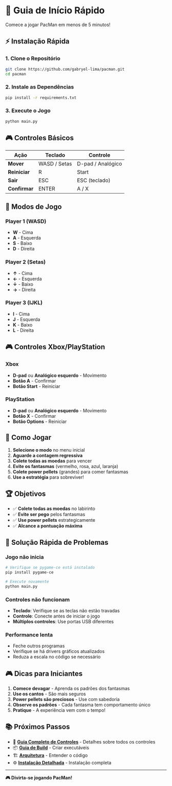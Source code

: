 # 🚀 Guia de Início Rápido

Comece a jogar PacMan em menos de 5 minutos!

## ⚡ Instalação Rápida

### 1. Clone o Repositório
```bash
git clone https://github.com/gabryel-lima/pacman.git
cd pacman
```

### 2. Instale as Dependências
```bash
pip install -r requirements.txt
```

### 3. Execute o Jogo
```bash
python main.py
```

## 🎮 Controles Básicos

| Ação | Teclado | Controle |
|------|---------|----------|
| **Mover** | WASD / Setas | D-pad / Analógico |
| **Reiniciar** | R | Start |
| **Sair** | ESC | ESC (teclado) |
| **Confirmar** | ENTER | A / X |

## 🎯 Modos de Jogo

### Player 1 (WASD)
- **W** - Cima
- **A** - Esquerda  
- **S** - Baixo
- **D** - Direita

### Player 2 (Setas)
- **↑** - Cima
- **←** - Esquerda
- **↓** - Baixo
- **→** - Direita

### Player 3 (IJKL)
- **I** - Cima
- **J** - Esquerda
- **K** - Baixo
- **L** - Direita

## 🎮 Controles Xbox/PlayStation

### Xbox
- **D-pad** ou **Analógico esquerdo** - Movimento
- **Botão A** - Confirmar
- **Botão Start** - Reiniciar

### PlayStation
- **D-pad** ou **Analógico esquerdo** - Movimento
- **Botão X** - Confirmar
- **Botão Options** - Reiniciar

## 🎯 Como Jogar

1. **Selecione o modo** no menu inicial
2. **Aguarde a contagem regressiva**
3. **Colete todas as moedas** para vencer
4. **Evite os fantasmas** (vermelho, rosa, azul, laranja)
5. **Colete power pellets** (grandes) para comer fantasmas
6. **Use a estratégia** para sobreviver!

## 🏆 Objetivos

- ✅ **Colete todas as moedas** no labirinto
- ✅ **Evite ser pego** pelos fantasmas
- ✅ **Use power pellets** estrategicamente
- ✅ **Alcance a pontuação máxima**

## 🔧 Solução Rápida de Problemas

### Jogo não inicia
```bash
# Verifique se pygame-ce está instalado
pip install pygame-ce

# Execute novamente
python main.py
```

### Controles não funcionam
- **Teclado**: Verifique se as teclas não estão travadas
- **Controle**: Conecte antes de iniciar o jogo
- **Múltiplos controles**: Use portas USB diferentes

### Performance lenta
- Feche outros programas
- Verifique se há drivers gráficos atualizados
- Reduza a escala no código se necessário

## 🎮 Dicas para Iniciantes

1. **Comece devagar** - Aprenda os padrões dos fantasmas
2. **Use os cantos** - São mais seguros
3. **Power pellets são preciosos** - Use com sabedoria
4. **Observe os padrões** - Cada fantasma tem comportamento único
5. **Pratique** - A experiência vem com o tempo!

## 📚 Próximos Passos

- 📖 **[Guia Completo de Controles](controles.md)** - Detalhes sobre todos os controles
- 📦 **[Guia de Build](build.md)** - Criar executáveis
- 🏗️ **[Arquitetura](arquitetura.md)** - Entender o código
- ⚙️ **[Instalação Detalhada](instalacao.md)** - Instalação completa

---

**🎮 Divirta-se jogando PacMan!**

